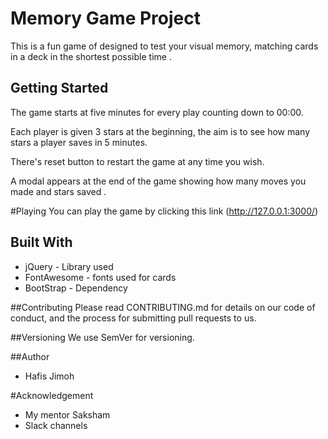 # Memory Game Project
This is a fun game of designed to test your visual memory, matching cards in a deck in the shortest possible time .


## Getting Started
The game starts at five minutes for every play counting down to 00:00.

Each player is given 3 stars at the beginning, the aim is to see how many stars a player saves in 5 minutes.

There's reset button to restart the game at any time you wish.

A modal appears at the end of the game showing how many moves you made and stars saved .


#Playing
You can play the game by clicking this link  (http://127.0.0.1:3000/)


## Built With
- jQuery - Library used
- FontAwesome - fonts used for cards
- BootStrap - Dependency


##Contributing
Please read CONTRIBUTING.md for details on our code of conduct, and the process for submitting pull requests to us.


##Versioning
We use SemVer for versioning.

##Author
- Hafis Jimoh

#Acknowledgement
- My mentor Saksham
- Slack channels

